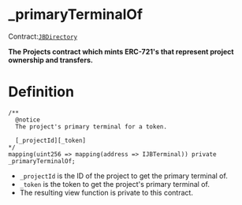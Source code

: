 # _primaryTerminalOf

Contract:[`JBDirectory`](../)‌

**The Projects contract which mints ERC-721's that represent project ownership and transfers.**

# Definition

```solidity
/** 
  @notice 
  The project's primary terminal for a token.

  [_projectId][_token]
*/
mapping(uint256 => mapping(address => IJBTerminal)) private _primaryTerminalOf;
```

* `_projectId` is the ID of the project to get the primary terminal of.
* `_token` is the token to get the project's primary terminal of.
* The resulting view function is private to this contract.

